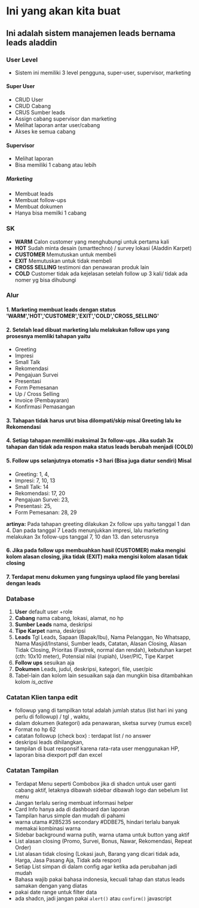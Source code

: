 # Ini yang akan kita buat

## Ini adalah sistem manajemen leads bernama leads aladdin

### User Level

- Sistem ini memiliki 3 level pengguna, super-user, supervisor, marketing

#### Super User

- CRUD User
- CRUD Cabang
- CRUS Sumber leads
- Assign cabang supervisor dan marketing
- Melihat laporan antar user/cabang
- Akses ke semua cabang

#### Supervisor

- Melihat laporan
- Bisa memiliki 1 cabang atau lebih

##### Marketing

- Membuat leads
- Membuat follow-ups
- Membuat dokumen
- Hanya bisa memilki 1 cabang

### SK

- **WARM** Calon customer yang menghubungi untuk pertama kali
- **HOT** Sudah minta desain (smarttechno) / survey lokasi (Aladdin Karpet)
- **CUSTOMER** Memutuskan untuk membeli
- **EXIT** Memutuskan untuk tidak membeli
- **CROSS SELLING** testimoni dan penawaran produk lain
- **COLD** Customer tidak ada kejelasan setelah follow up 3 kali/ tidak ada nomer yg bisa dihubungi

### Alur

#### 1. Marketing membuat leads dengan status 'WARM','HOT','CUSTOMER','EXIT','COLD','CROSS_SELLING'

#### 2. Setelah lead dibuat marketing lalu melakukan follow ups yang prosesnya memliki tahapan yaitu

- Greeting
- Impresi
- Small Talk
- Rekomendasi
- Pengajuan Survei
- Presentasi
- Form Pemesanan
- Up / Cross Selling
- Invoice (Pembayaran)
- Konfirmasi Pemasangan

#### 3. Tahapan tidak harus urut bisa dilompati/skip misal Greeting lalu ke Rekomendasi

#### 4. Setiap tahapan memiliki maksimal 3x follow-ups. Jika sudah 3x tahapan dan tidak ada respon maka status leads berubah menjadi (COLD)

#### 5. Follow ups selanjutnya otomatis +3 hari (Bisa juga diatur sendiri) Misal

- Greeting: 1, 4,
- Impresi: 7, 10, 13
- Small Talk: 14
- Rekomendasi: 17, 20
- Pengajuan Survei: 23,
- Presentasi: 25,
- Form Pemesanan: 28, 29

**artinya:** Pada tahapan greeting dilakukan 2x follow ups yaitu tanggal 1 dan 4. Dan pada tanggal 7 Leads menunjukkan impresi, lalu marketing melakukan 3x follow-ups tanggal 7, 10 dan 13. dan seterusnya

#### 6. Jika pada follow ups membuahkan hasil (CUSTOMER) maka mengisi kolom alasan closing, jika tidak (EXIT) maka mengisi kolom alasan tidak closing

#### 7. Terdapat menu dokumen yang fungsinya uplaod file yang berelasi dengan leads

### Database

1. **User** default user +role
2. **Cabang** nama cabang, lokasi, alamat, no hp
3. **Sumber Leads** nama, deskripsi
4. **Tipe Karpet** nama, deskripsi
5. **Leads** Tgl Leads, Sapaan (Bapak/Ibu), Nama Pelanggan, No Whatsapp, Nama Masjid/Instansi, Sumber leads, Catatan, Alasan Closing, Alasan Tidak Closing, Prioritas (Fastrek, normal dan rendah), kebutuhan karpet (cth: 10x10 meter), Potensial nilai (rupiah), User/PIC, Tipe Karpet
6. **Follow ups** sesuikan aja
7. **Dokumen** Leads, judul, deskripsi, kategori, file, user/pic
8. Tabel-lain dan kolom lain sesuaikan saja dan mungkin bisa ditambahkan kolom *is_active*

### Catatan Klien tanpa edit

- followup yang di tampilkan total adalah jumlah status (list hari ini yang perlu di followup) / tgl , waktu,
- dalam dokumen (kategori) ada penawaran, sketsa survey (rumus excel)
- Format no hp 62
- catatan followup (check box) : terdapat list / no answer
- deskripsi leads dihilangkan,
- tampilan di buat responsif karena rata-rata user menggunakan HP,
- laporan bisa diexport pdf dan excel

### Catatan Tampilan

- Terdapat Menu seperti Combobox jika di shadcn untuk user ganti cabang aktif, letaknya dibawah sidebar dibawah logo dan sebelum list menu
- Jangan terlalu sering membuat informasi helper
- Card Info hanya ada di dashboard dan laporan
- Tampilan harus simple dan mudah di pahami
- warna utama #2B5235 secondary #DDBE75, hindari terlalu banyak memakai kombinasi warna
- Sidebar background warna putih, warna utama untuk button yang aktif
- List alasan closing (Promo, Survei, Bonus, Nawar, Rekomendasi, Repeat Order)
- List alasan tidak closing (Lokasi jauh, Barang yang dicari tidak ada, Harga, Jasa Pasang Aja, Tidak ada respon)
- Setiap List simpan di dalam config agar ketika ada perubahan jadi mudah
- Bahasa wajib pakai bahasa indonesia, kecuali tahap dan status leads samakan dengan yang diatas
- pakai date range untuk filter data
- ada shadcn, jadi jangan pakai `alert()` atau `confirm()` javascript
